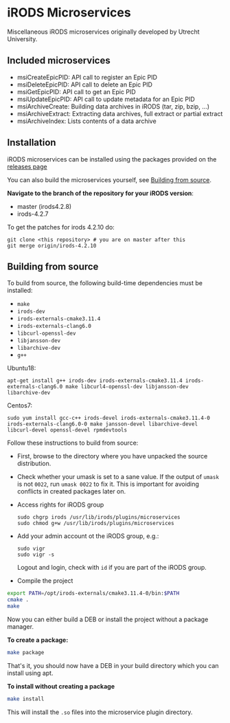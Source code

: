 # iRODS Microservices
Miscellaneous iRODS microservices originally developed by Utrecht University.

## Included microservices
  * msiCreateEpicPID: API call to register an Epic PID
  * msiDeleteEpicPID: API call to delete an Epic PID
  * msiGetEpicPID: API call to get an Epic PID
  * msiUpdateEpicPID: API call to update metadata for an Epic PID
  * msiArchiveCreate: Building data archives in iRODS (tar, zip, bzip, ...)
  * msiArchiveExtract: Extracting data archives, full extract or partial extract
  * msiArchiveIndex: Lists contents of a data archive


## Installation
iRODS microservices can be installed using the packages provided on the
[releases page](https://git.wur.nl/rdm-infrastructure/irods-microservices/-/releases)

You can also build the microservices yourself, see [Building from source](#building-from-source).

**Navigate to the branch of the repository for your iRODS version**:
- master (irods4.2.8)
- irods-4.2.7

To get the patches for irods 4.2.10 do:
```
git clone <this repository> # you are on master after this
git merge origin/irods-4.2.10
```

## Building from source
To build from source, the following build-time dependencies must be installed:

- `make`
- `irods-dev`
- `irods-externals-cmake3.11.4`
- `irods-externals-clang6.0`
- `libcurl-openssl-dev`
- `libjansson-dev`
- `libarchive-dev`
- `g++`

Ubuntu18:
```
apt-get install g++ irods-dev irods-externals-cmake3.11.4 irods-externals-clang6.0 make libcurl4-openssl-dev libjansson-dev libarchive-dev
```
Centos7:
```
sudo yum install gcc-c++ irods-devel irods-externals-cmake3.11.4-0 irods-externals-clang6.0-0 make jansson-devel libarchive-devel libcurl-devel openssl-devel rpmdevtools
```

Follow these instructions to build from source:

- First, browse to the directory where you have unpacked the source
  distribution.

- Check whether your umask is set to a sane value. If the output of
  `umask` is not `0022`, run `umask 0022` to fix it. This is important
  for avoiding conflicts in created packages later on.

- Access rights for iRODS group
  ```
  sudo chgrp irods /usr/lib/irods/plugins/microservices
  sudo chmod g+w /usr/lib/irods/plugins/microservices
  ```

- Add your admin account ot the iRODS group, e.g.:
  ```
  sudo vigr
  sudo vigr -s
  ```
  Logout and login, check with `id` if you are part of the iRODS group.
  
- Compile the project
```bash
export PATH=/opt/irods-externals/cmake3.11.4-0/bin:$PATH
cmake .
make
```

Now you can either build a DEB or install the project without a package manager.

**To create a package:**
```bash
make package
```

That's it, you should now have a DEB in your build directory which you can install using apt.

**To install without creating a package**
```bash
make install
```

This will install the `.so` files into the microservice plugin directory.
